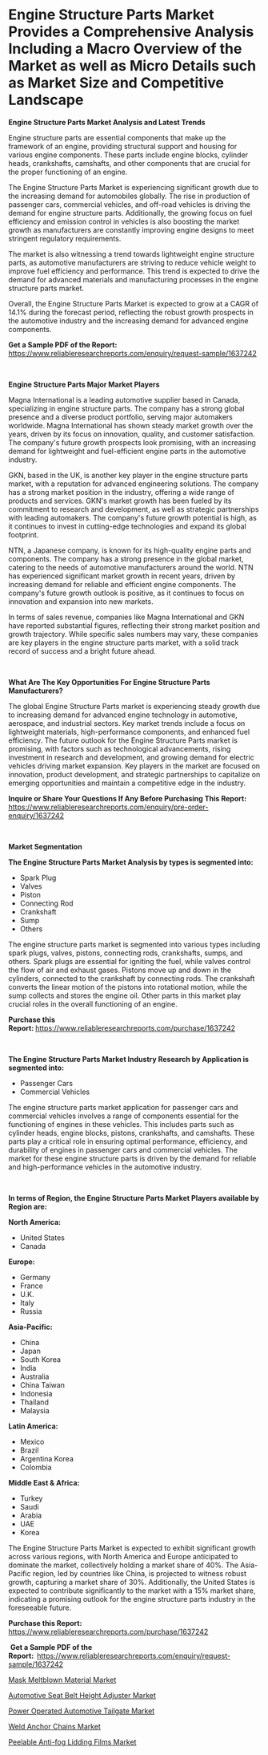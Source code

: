 <p><h1>Engine Structure Parts Market Provides a Comprehensive Analysis Including a Macro Overview of the Market as well as Micro Details such as Market Size and Competitive Landscape</h1></p><p><strong>Engine Structure Parts Market Analysis and Latest Trends</strong></p>
<p><p>Engine structure parts are essential components that make up the framework of an engine, providing structural support and housing for various engine components. These parts include engine blocks, cylinder heads, crankshafts, camshafts, and other components that are crucial for the proper functioning of an engine.</p><p>The Engine Structure Parts Market is experiencing significant growth due to the increasing demand for automobiles globally. The rise in production of passenger cars, commercial vehicles, and off-road vehicles is driving the demand for engine structure parts. Additionally, the growing focus on fuel efficiency and emission control in vehicles is also boosting the market growth as manufacturers are constantly improving engine designs to meet stringent regulatory requirements.</p><p>The market is also witnessing a trend towards lightweight engine structure parts, as automotive manufacturers are striving to reduce vehicle weight to improve fuel efficiency and performance. This trend is expected to drive the demand for advanced materials and manufacturing processes in the engine structure parts market.</p><p>Overall, the Engine Structure Parts Market is expected to grow at a CAGR of 14.1% during the forecast period, reflecting the robust growth prospects in the automotive industry and the increasing demand for advanced engine components.</p></p>
<p><strong>Get a Sample PDF of the Report:&nbsp;</strong> <a href="https://www.reliableresearchreports.com/enquiry/request-sample/1637242">https://www.reliableresearchreports.com/enquiry/request-sample/1637242</a></p>
<p>&nbsp;</p>
<p><strong>Engine Structure Parts Major Market Players</strong></p>
<p><p>Magna International is a leading automotive supplier based in Canada, specializing in engine structure parts. The company has a strong global presence and a diverse product portfolio, serving major automakers worldwide. Magna International has shown steady market growth over the years, driven by its focus on innovation, quality, and customer satisfaction. The company's future growth prospects look promising, with an increasing demand for lightweight and fuel-efficient engine parts in the automotive industry.</p><p>GKN, based in the UK, is another key player in the engine structure parts market, with a reputation for advanced engineering solutions. The company has a strong market position in the industry, offering a wide range of products and services. GKN's market growth has been fueled by its commitment to research and development, as well as strategic partnerships with leading automakers. The company's future growth potential is high, as it continues to invest in cutting-edge technologies and expand its global footprint.</p><p>NTN, a Japanese company, is known for its high-quality engine parts and components. The company has a strong presence in the global market, catering to the needs of automotive manufacturers around the world. NTN has experienced significant market growth in recent years, driven by increasing demand for reliable and efficient engine components. The company's future growth outlook is positive, as it continues to focus on innovation and expansion into new markets.</p><p>In terms of sales revenue, companies like Magna International and GKN have reported substantial figures, reflecting their strong market position and growth trajectory. While specific sales numbers may vary, these companies are key players in the engine structure parts market, with a solid track record of success and a bright future ahead.</p></p>
<p>&nbsp;</p>
<p><strong>What Are The Key Opportunities For Engine Structure Parts Manufacturers?</strong></p>
<p><p>The global Engine Structure Parts market is experiencing steady growth due to increasing demand for advanced engine technology in automotive, aerospace, and industrial sectors. Key market trends include a focus on lightweight materials, high-performance components, and enhanced fuel efficiency. The future outlook for the Engine Structure Parts market is promising, with factors such as technological advancements, rising investment in research and development, and growing demand for electric vehicles driving market expansion. Key players in the market are focused on innovation, product development, and strategic partnerships to capitalize on emerging opportunities and maintain a competitive edge in the industry.</p></p>
<p><strong>Inquire or Share Your Questions If Any Before Purchasing This Report:</strong> <a href="https://www.reliableresearchreports.com/enquiry/pre-order-enquiry/1637242">https://www.reliableresearchreports.com/enquiry/pre-order-enquiry/1637242</a></p>
<p>&nbsp;</p>
<p><strong>Market Segmentation</strong></p>
<p><strong>The Engine Structure Parts Market Analysis by types is segmented into:</strong></p>
<p><ul><li>Spark Plug</li><li>Valves</li><li>Piston</li><li>Connecting Rod</li><li>Crankshaft</li><li>Sump</li><li>Others</li></ul></p>
<p><p>The engine structure parts market is segmented into various types including spark plugs, valves, pistons, connecting rods, crankshafts, sumps, and others. Spark plugs are essential for igniting the fuel, while valves control the flow of air and exhaust gases. Pistons move up and down in the cylinders, connected to the crankshaft by connecting rods. The crankshaft converts the linear motion of the pistons into rotational motion, while the sump collects and stores the engine oil. Other parts in this market play crucial roles in the overall functioning of an engine.</p></p>
<p><strong>Purchase this Report:&nbsp;</strong><a href="https://www.reliableresearchreports.com/purchase/1637242">https://www.reliableresearchreports.com/purchase/1637242</a></p>
<p>&nbsp;</p>
<p><strong>The Engine Structure Parts Market Industry Research by Application is segmented into:</strong></p>
<p><ul><li>Passenger Cars</li><li>Commercial Vehicles</li></ul></p>
<p><p>The engine structure parts market application for passenger cars and commercial vehicles involves a range of components essential for the functioning of engines in these vehicles. This includes parts such as cylinder heads, engine blocks, pistons, crankshafts, and camshafts. These parts play a critical role in ensuring optimal performance, efficiency, and durability of engines in passenger cars and commercial vehicles. The market for these engine structure parts is driven by the demand for reliable and high-performance vehicles in the automotive industry.</p></p>
<p>&nbsp;</p>
<p><strong>In terms of Region, the Engine Structure Parts Market Players available by Region are:</strong></p>
<p>
    <p> <strong> North America: </strong>
        <ul>
            <li>United States</li>
            <li>Canada</li>
        </ul>
        </p> 
    <p> <strong> Europe: </strong>
        <ul>
            <li>Germany</li>
            <li>France</li>
            <li>U.K.</li>
            <li>Italy</li>
            <li>Russia</li>
        </ul>
        </p> 
    <p> <strong> Asia-Pacific: </strong>
        <ul>
            <li>China</li>
            <li>Japan</li>
            <li>South Korea</li>
            <li>India</li>
            <li>Australia</li>
            <li>China Taiwan</li>
            <li>Indonesia</li>
            <li>Thailand</li>
            <li>Malaysia</li>
        </ul>
        </p> 
    <p> <strong> Latin America: </strong>
        <ul>
            <li>Mexico</li>
            <li>Brazil</li>
            <li>Argentina Korea</li>
            <li>Colombia</li>
        </ul>
        </p> 
    <p> <strong> Middle East & Africa: </strong>
        <ul>
            <li>Turkey</li>
            <li>Saudi</li>
            <li>Arabia</li>
            <li>UAE</li>
            <li>Korea</li>
        </ul>
    </p>
    </p>
<p><p>The Engine Structure Parts Market is expected to exhibit significant growth across various regions, with North America and Europe anticipated to dominate the market, collectively holding a market share of 40%. The Asia-Pacific region, led by countries like China, is projected to witness robust growth, capturing a market share of 30%. Additionally, the United States is expected to contribute significantly to the market with a 15% market share, indicating a promising outlook for the engine structure parts industry in the foreseeable future.</p></p>
<p><strong>Purchase this Report: </strong><a href="https://www.reliableresearchreports.com/purchase/1637242">https://www.reliableresearchreports.com/purchase/1637242</a></p>
<p>&nbsp;<strong>Get a Sample PDF of the Report:&nbsp;&nbsp;</strong><a href="https://www.reliableresearchreports.com/enquiry/request-sample/1637242">https://www.reliableresearchreports.com/enquiry/request-sample/1637242</a></p>
<p><strong></strong></p>
<p><p><a href="https://issuu.com/reportprime-2/docs/mask-meltblown-material-market-size-2030.pptx">Mask Meltblown Material Market</a></p><p><a href="https://github.com/jhcraigie/Market-Research-Report-List-1/blob/main/automotive-seat-belt-height-adjuster-market.md">Automotive Seat Belt Height Adjuster Market</a></p><p><a href="https://github.com/laholand/Market-Research-Report-List-1/blob/main/power-operated-automotive-tailgate-market.md">Power Operated Automotive Tailgate Market</a></p><p><a href="https://issuu.com/reportprime-2/docs/weld-anchor-chains-market-size-2030.pptx">Weld Anchor Chains Market</a></p><p><a href="https://github.com/sonuprakash1/Market-Research-Report-List-1/blob/main/peelable-anti-fog-lidding-films-market.md">Peelable Anti-fog Lidding Films Market</a></p></p>